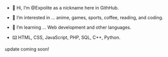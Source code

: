 - 👋 Hi, I’m @Expolite as a nickname here in GithHub.
- 👀 I’m interested in ... anime, games, sports, coffee, reading, and coding.
- 🌱 I’m learning ... Web development and other languages.

- :keyboard: HTML, CSS, JavaScript, PHP, SQL, C++, Python.

update coming soon!

<!---
Expolite/Expolite is a ✨ special ✨ repository because its `README.md` (this file) appears on your GitHub profile.
You can click the Preview link to take a look at your changes.
--->
